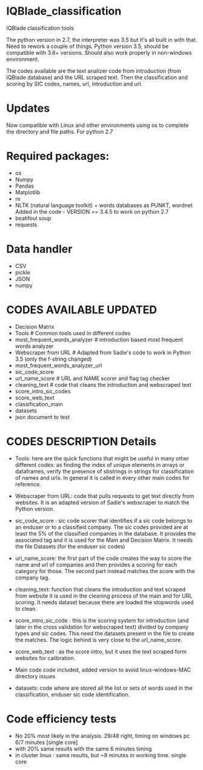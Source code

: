 # IQBlade_classification
IQBlade classification tools 

The python version in 2.7, the interpreter was 3.5 but it's all built in with that. Need to rework a couple of things.
Python version 3.5, should be compatible with 3.6+ versions. Should also work properly in non-windows environment.


The codes available are the text analizer code from introduction (from IQBlade database) and the URL scraped text.
Then the classification and scoring by SIC codes, names, url, introduction and url.

# Updates

Now compatible with Linux and other environments using os to complete the directory and file paths. For python 2.7

# Required packages:
* os 
* Numpy
* Pandas
* Matplotlib
* re
* NLTK (natural language toolkit) + words databases as PUNKT, wordnet Added in the code - VERSION == 3.4.5 to work on python 2.7 
* beatifoul soup
* requests

# Data handler
* CSV
* pickle
* JSON
* numpy

# CODES AVAILABLE UPDATED
* Decision Matrix
* Tools  # Common tools used in different codes
* most_frequent_words_analyzer # introduction based most frequent words analyzer
* Webscraper from URL # Adapted from Sadie's code to work in Python 3.5 (only the f-string changed)
* most_frequent_words_analyzer_url  
* sic_code_score 
* url_name_score # URL and NAME scorer and flag tag checker
* cleaning_text # code that cleans the introduction and webscraped text
* score_intro_sic_codes 
* score_web_text
* classification_main
* datasets
* json document to test
 
# CODES DESCRIPTION Details

* Tools: here are the quick functions that might be useful in many other different codes: as finding the index of unique elements in arrays or dataframes, verify the presence of sbstrings in strings for classification of names and urls. In general it is called in every other main codes for reference.

* Webscraper from URL: code that pulls requests to get text directly from websites. It is an adapted version of Sadie's webscraper to match the Python version.

* sic_code_score : sic code scorer that identifies if a sic code belongs to an enduser or to a classified company. The sic codes provided are at least the 5% of the classified companies in the database. It provides the associated tag and it is used for the Main and Decision Matrix. It needs the file Datasets (for the enduser sic codes)

* url_name_score: the first part of the code creates the way to score the name and url of companies and then provides a scoring for each category for those. The second part instead matches the score with the company tag.

* cleaning_text: function that cleans the introduction and text scraped from website it is used in the cleaning process of the main and for URL scoring. It needs dataset because there are loaded the stopwords used to clean.

* score_intro_sic_code : this is the scoring system for introduction (and later in the cross validation for webscraped text) divided by company types and sic codes. This need the datasets present in the file to create the matches. The logic behind is very close to the url_name_score.

* score_web_text : as the score intro, but it uses the text scraped form websites for calibration. 

* Main code code included, added version to avoid linux-windows-MAC directory issues

* datasets: code where are stored all the list or sets of words used in the classification, enduser sic code identification. 

# Code efficiency tests
- No 20% most likely in the analysis. 29/48 right, timing on windows pc 6/7 minutes [single core]
- with 20% same results with the same 6 minutes timing
- in cluster linux : same results, but ~9 minutes in working time. single core
